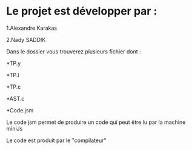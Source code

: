 # Le projet est développer par :

1.Alexandre Karakas

2.Nady SADDIK

Dans le dossier vous trouverez plusieurs fichier dont : 

*TP.y

*TP.l

*TP.c

*AST.c

*Code.jsm

Le code jsm permet de produire un code qui peut être lu par la machine miniJs

Le code est produit par le "compilateur"


